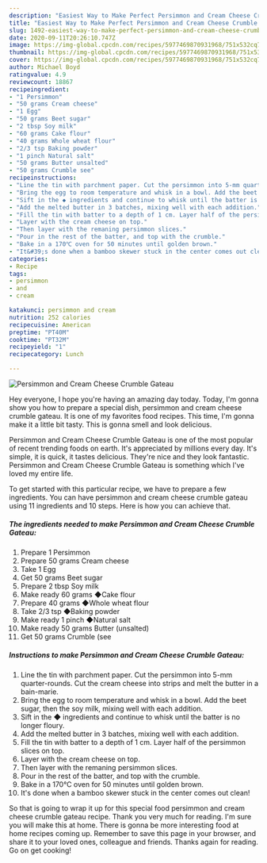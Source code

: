 ```yaml
---
description: "Easiest Way to Make Perfect Persimmon and Cream Cheese Crumble Gateau"
title: "Easiest Way to Make Perfect Persimmon and Cream Cheese Crumble Gateau"
slug: 1492-easiest-way-to-make-perfect-persimmon-and-cream-cheese-crumble-gateau
date: 2020-09-11T20:26:10.747Z
image: https://img-global.cpcdn.com/recipes/5977469870931968/751x532cq70/persimmon-and-cream-cheese-crumble-gateau-recipe-main-photo.jpg
thumbnail: https://img-global.cpcdn.com/recipes/5977469870931968/751x532cq70/persimmon-and-cream-cheese-crumble-gateau-recipe-main-photo.jpg
cover: https://img-global.cpcdn.com/recipes/5977469870931968/751x532cq70/persimmon-and-cream-cheese-crumble-gateau-recipe-main-photo.jpg
author: Michael Boyd
ratingvalue: 4.9
reviewcount: 18867
recipeingredient:
- "1 Persimmon"
- "50 grams Cream cheese"
- "1 Egg"
- "50 grams Beet sugar"
- "2 tbsp Soy milk"
- "60 grams Cake flour"
- "40 grams Whole wheat flour"
- "2/3 tsp Baking powder"
- "1 pinch Natural salt"
- "50 grams Butter unsalted"
- "50 grams Crumble see"
recipeinstructions:
- "Line the tin with parchment paper. Cut the persimmon into 5-mm quarter-rounds. Cut the cream cheese into strips and melt the butter in a bain-marie."
- "Bring the egg to room temperature and whisk in a bowl. Add the beet sugar, then the soy milk, mixing well with each addition."
- "Sift in the ◆ ingredients and continue to whisk until the batter is no longer floury."
- "Add the melted butter in 3 batches, mixing well with each addition."
- "Fill the tin with batter to a depth of 1 cm. Layer half of the persimmon slices on top."
- "Layer with the cream cheese on top."
- "Then layer with the remaning persimmon slices."
- "Pour in the rest of the batter, and top with the crumble."
- "Bake in a 170℃ oven for 50 minutes until golden brown."
- "It&#39;s done when a bamboo skewer stuck in the center comes out clean!"
categories:
- Recipe
tags:
- persimmon
- and
- cream

katakunci: persimmon and cream 
nutrition: 252 calories
recipecuisine: American
preptime: "PT40M"
cooktime: "PT32M"
recipeyield: "1"
recipecategory: Lunch

---
```



![Persimmon and Cream Cheese Crumble Gateau](https://img-global.cpcdn.com/recipes/5977469870931968/751x532cq70/persimmon-and-cream-cheese-crumble-gateau-recipe-main-photo.jpg)

Hey everyone, I hope you're having an amazing day today. Today, I'm gonna show you how to prepare a special dish, persimmon and cream cheese crumble gateau. It is one of my favorites food recipes. This time, I'm gonna make it a little bit tasty. This is gonna smell and look delicious.



Persimmon and Cream Cheese Crumble Gateau is one of the most popular of recent trending foods on earth. It's appreciated by millions every day. It's simple, it is quick, it tastes delicious. They're nice and they look fantastic. Persimmon and Cream Cheese Crumble Gateau is something which I've loved my entire life.


To get started with this particular recipe, we have to prepare a few ingredients. You can have persimmon and cream cheese crumble gateau using 11 ingredients and 10 steps. Here is how you can achieve that.

<!--inarticleads1-->

##### The ingredients needed to make Persimmon and Cream Cheese Crumble Gateau:

1. Prepare 1 Persimmon
1. Prepare 50 grams Cream cheese
1. Take 1 Egg
1. Get 50 grams Beet sugar
1. Prepare 2 tbsp Soy milk
1. Make ready 60 grams ◆Cake flour
1. Prepare 40 grams ◆Whole wheat flour
1. Take 2/3 tsp ◆Baking powder
1. Make ready 1 pinch ◆Natural salt
1. Make ready 50 grams Butter (unsalted)
1. Get 50 grams Crumble (see




<!--inarticleads2-->

##### Instructions to make Persimmon and Cream Cheese Crumble Gateau:

1. Line the tin with parchment paper. Cut the persimmon into 5-mm quarter-rounds. Cut the cream cheese into strips and melt the butter in a bain-marie.
1. Bring the egg to room temperature and whisk in a bowl. Add the beet sugar, then the soy milk, mixing well with each addition.
1. Sift in the ◆ ingredients and continue to whisk until the batter is no longer floury.
1. Add the melted butter in 3 batches, mixing well with each addition.
1. Fill the tin with batter to a depth of 1 cm. Layer half of the persimmon slices on top.
1. Layer with the cream cheese on top.
1. Then layer with the remaning persimmon slices.
1. Pour in the rest of the batter, and top with the crumble.
1. Bake in a 170℃ oven for 50 minutes until golden brown.
1. It&#39;s done when a bamboo skewer stuck in the center comes out clean!




So that is going to wrap it up for this special food persimmon and cream cheese crumble gateau recipe. Thank you very much for reading. I'm sure you will make this at home. There is gonna be more interesting food at home recipes coming up. Remember to save this page in your browser, and share it to your loved ones, colleague and friends. Thanks again for reading. Go on get cooking!
